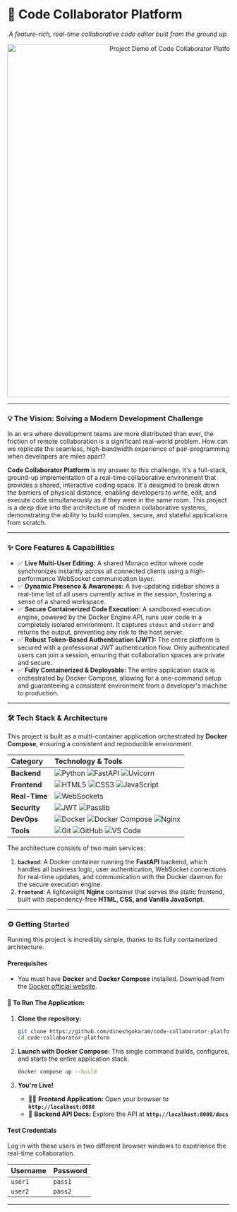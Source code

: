 # 🚀 Code Collaborator Platform

<p align="center">
  <em>A feature-rich, real-time collaborative code editor built from the ground up.</em>
</p>

<p align="center">
  <!-- This is where your demo GIF will go. It makes a huge impact! -->
  <img src="./demo.gif" alt="Project Demo of Code Collaborator Platform in Action" width="800"/>
</p>

---

### 💡 The Vision: Solving a Modern Development Challenge

In an era where development teams are more distributed than ever, the friction of remote collaboration is a significant real-world problem. How can we replicate the seamless, high-bandwidth experience of pair-programming when developers are miles apart?

**Code Collaborator Platform** is my answer to this challenge. It's a full-stack, ground-up implementation of a real-time collaborative environment that provides a shared, interactive coding space. It's designed to break down the barriers of physical distance, enabling developers to write, edit, and execute code simultaneously as if they were in the same room. This project is a deep dive into the architecture of modern collaborative systems, demonstrating the ability to build complex, secure, and stateful applications from scratch.

---

### ✨ Core Features & Capabilities

*   ✅ **Live Multi-User Editing:** A shared Monaco editor where code synchronizes instantly across all connected clients using a high-performance WebSocket communication layer.
*   ✅ **Dynamic Presence & Awareness:** A live-updating sidebar shows a real-time list of all users currently active in the session, fostering a sense of a shared workspace.
*   ✅ **Secure Containerized Code Execution:** A sandboxed execution engine, powered by the Docker Engine API, runs user code in a completely isolated environment. It captures `stdout` and `stderr` and returns the output, preventing any risk to the host server.
*   ✅ **Robust Token-Based Authentication (JWT):** The entire platform is secured with a professional JWT authentication flow. Only authenticated users can join a session, ensuring that collaboration spaces are private and secure.
*   ✅ **Fully Containerized & Deployable:** The entire application stack is orchestrated by Docker Compose, allowing for a one-command setup and guaranteeing a consistent environment from a developer's machine to production.

---

### 🛠️ Tech Stack & Architecture

This project is built as a multi-container application orchestrated by **Docker Compose**, ensuring a consistent and reproducible environment.

| Category   | Technology & Tools                                                                                                                                                                                                                                                         |
| :--------- | :------------------------------------------------------------------------------------------------------------------------------------------------------------------------------------------------------------------------------------------------------------------------- |
| **Backend**  | <img src="https://img.shields.io/badge/Python-3776AB?style=for-the-badge&logo=python&logoColor=white" alt="Python"/> <img src="https://img.shields.io/badge/FastAPI-009688?style=for-the-badge&logo=fastapi" alt="FastAPI"/> <img src="https://img.shields.io/badge/Uvicorn-05998b?style=for-the-badge&logo=python" alt="Uvicorn"/>                                                                                                                                                    |
| **Frontend** | <img src="https://img.shields.io/badge/HTML5-E34F26?style=for-the-badge&logo=html5&logoColor=white" alt="HTML5"/> <img src="https://img.shields.io/badge/CSS3-1572B6?style=for-the-badge&logo=css3&logoColor=white" alt="CSS3"/> <img src="https://img.shields.io/badge/JavaScript-F7DF1E?style=for-the-badge&logo=javascript&logoColor=black" alt="JavaScript"/> |
| **Real-Time**| <img src="https://img.shields.io/badge/WebSockets-010101?style=for-the-badge" alt="WebSockets"/>                                                                                                                                                                                 |
| **Security** | <img src="https://img.shields.io/badge/JWT-000000?style=for-the-badge&logo=JSON%20web%20tokens" alt="JWT"/> <img src="https://img.shields.io/badge/Passlib-222222?style=for-the-badge" alt="Passlib"/>                                                                                                                                                         |
| **DevOps**   | <img src="https://img.shields.io/badge/Docker-2496ED?style=for-the-badge&logo=docker&logoColor=white" alt="Docker"/> <img src="https://img.shields.io/badge/Docker%20Compose-2496ED?style=for-the-badge&logo=docker&logoColor=white" alt="Docker Compose"/> <img src="https://img.shields.io/badge/Nginx-009639?style=for-the-badge&logo=nginx" alt="Nginx"/>       |
| **Tools**    | <img src="https://img.shields.io/badge/Git-F05032?style=for-the-badge&logo=git&logoColor=white" alt="Git"/> <img src="https://img.shields.io/badge/GitHub-181717?style=for-the-badge&logo=github" alt="GitHub"/> <img src="https://img.shields.io/badge/VS%20Code-007ACC?style=for-the-badge&logo=visual%20studio%20code&logoColor=white" alt="VS Code"/>   |

The architecture consists of two main services:

1.  **`backend`**: A Docker container running the **FastAPI** backend, which handles all business logic, user authentication, WebSocket connections for real-time updates, and communication with the Docker daemon for the secure execution engine.
2.  **`frontend`**: A lightweight **Nginx** container that serves the static frontend, built with dependency-free **HTML, CSS, and Vanilla JavaScript**.

---

### ⚙️ Getting Started

Running this project is incredibly simple, thanks to its fully containerized architecture.

#### Prerequisites

*   You must have **Docker** and **Docker Compose** installed. Download from the [Docker official website](https://www.docker.com/products/docker-desktop/).

#### 🚀 To Run The Application:

1.  **Clone the repository:**
    ```bash
    git clone https://github.com/dineshgokaram/code-collaborator-platform.git
    cd code-collaborator-platform
    ```

2.  **Launch with Docker Compose:**
    This single command builds, configures, and starts the entire application stack.
    ```bash
    docker compose up --build
    ```

3.  **You're Live!**
    *   👨‍💻 **Frontend Application:** Open your browser to **`http://localhost:8080`**
    *   📄 **Backend API Docs:** Explore the API at **`http://localhost:8000/docs`**

#### Test Credentials

Log in with these users in two different browser windows to experience the real-time collaboration.

| Username | Password |
| :------- | :------- |
| `user1`  | `pass1`  |
| `user2`  | `pass2`  |

---
